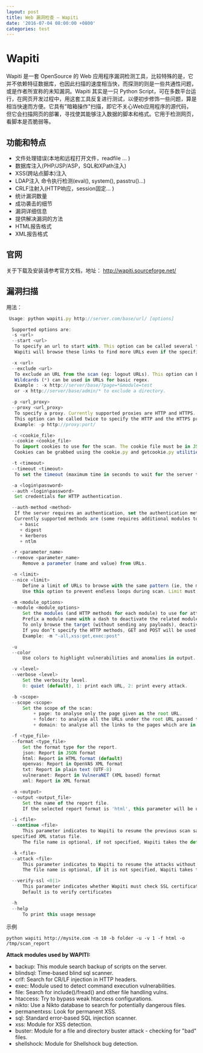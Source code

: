 ```yaml
---
layout: post
title: Web 漏洞检查 — Wapiti
date: '2016-07-04 08:00:00 +0800'
categories: test
---
```


# Wapiti

Wapiti 是一套 OpenSource 的 Web 应用程序漏洞检测工具，比较特殊的是，它并不依赖特征数据库，也因此扫描的速度相当快，而探测的则是一些共通性问题，或是作者所宣称的未知漏洞。Wapiti 其实是一只 Python Script，可在多数平台运行，在网页开发过程中，用这套工具反复进行测试，以便初步修饰一些问题，算是相当快速而方便。它具有"暗箱操作"扫描，即它不关心Web应用程序的源代码，但它会扫描网页的部署，寻找使其能够注入数据的脚本和格式。它用于检测网页，看脚本是否脆弱等。

## 功能和特点

- 文件处理错误(本地和远程打开文件，readfile ... )
- 数据库注入(PHP/JSP/ASP，SQL和XPath注入)
- XSS(跨站点脚本)注入
- LDAP注入 命令执行检测(eval(), system(), passtru()...)
- CRLF注射入(HTTP响应，session固定... )
- 统计漏洞数量
- 成功袭击的细节
- 漏洞详细信息
- 提供解决漏洞的方法
- HTML报告格式
- XML报告格式

## 官网

关于下载及安装请参考官方文档，地址： <http://wapiti.sourceforge.net/>

## 漏洞扫描

用法：

```javascript
 Usage: python wapiti.py http://server.com/base/url/ [options]

  Supported options are:
  -s <url>
  --start <url>
   To specify an url to start with. This option can be called several times.
   Wapiti will browse these links to find more URLs even if the specified link is not in the scope.

  -x <url>
  --exclude <url>
   To exclude an URL from the scan (eg: logout URLs). This option can be called several times to specify several URLs.
   Wildcards (*) can be used in URLs for basic regex.
   Example : -x http://server/base/?page=*&module=test
   or -x http://server/base/admin/* to exclude a directory.

  -p <url_proxy>
  --proxy <url_proxy>
   To specify a proxy. Currently supported proxies are HTTP and HTTPS.
   This option can be called twice to specify the HTTP and the HTTPS proxy.
   Example: -p http://proxy:port/

  -c <cookie_file>
  --cookie <cookie_file>
   To import cookies to use for the scan. The cookie file must be in JSON format.
   Cookies can be grabbed using the cookie.py and getcookie.py utilities (net directory).

  -t <timeout>
  --timeout <timeout>
   To set the timeout (maximum time in seconds to wait for the server to send a response).

  -a <login%password>
  --auth <login%password>
   Set credentials for HTTP authentication.

  --auth-method <method>
   If the server requires an authentication, set the authentication method to use.
   Currently supported methods are (some requires additional modules to install):
     + basic
     + digest
     + kerberos
     + ntlm

  -r <parameter_name>
  --remove <parameter_name>
      Remove a parameter (name and value) from URLs.

  -n <limit>
  --nice <limit>
      Define a limit of URLs to browse with the same pattern (ie, the maximum number of unique values for the same parameter).
      Use this option to prevent endless loops during scan. Limit must be greater than 0.

  -m <module_options>
  --module <module_options>
      Set the modules (and HTTP methods for each module) to use for attacks.
      Prefix a module name with a dash to deactivate the related module.
      To only browse the target (without sending any payloads), deactivate every module with -m "-all".
      If you don’t specify the HTTP methods, GET and POST will be used.
      Example: -m "-all,xss:get,exec:post"

  -u
  --color
      Use colors to highlight vulnerabilities and anomalies in output.

  -v <level>
  --verbose <level>
      Set the verbosity level.
      0: quiet (default), 1: print each URL, 2: print every attack.

  -b <scope>
  --scope <scope>
      Set the scope of the scan:
          + page: to analyse only the page given as the root URL.
          + folder: to analyse all the URLs under the root URL passed to Wapiti (default).
          + domain: to analyse all the links to the pages which are in the same domain as the URL passed to Wapiti.

  -f <type_file>
  --format <type_file>
      Set the format type for the report.
      json: Report in JSON format
      html: Report in HTML format (default)
      openvas: Report in OpenVAS XML format
      txt: Report in plain text (UTF-8)
      vulneranet: Report in VulneraNET (XML based) format
      xml: Report in XML format

  -o <output>
  --output <output_file>
      Set the name of the report file.
      If the selected report format is 'html', this parameter will be used as a directory name.

  -i <file>
  --continue <file>
      This parameter indicates to Wapiti to resume the previous scan saved in the
  specified XML status file.
      The file name is optional, if not specified, Wapiti takes the default file from the "scans" folder.

  -k <file>
  --attack <file>
      This parameter indicates to Wapiti to resume the attacks without scanning the website again, loading the scan status from the specified file.
      The file name is optional, if it is not specified, Wapiti takes the default file from the "scans" folder.

  --verify-ssl <0|1>
      This parameter indicates whether Wapiti must check SSL certificates.
      Default is to verify certificates

  -h
  --help
      To print this usage message
```

示例

```shell
python wapiti http://mysite.com -n 10 -b folder -u -v 1 -f html -o /tmp/scan_report
```

**Attack modules used by WAPITI:**

- backup: This module search backup of scripts on the server.
- blindsql: Time-based blind sql scanner.
- crlf: Search for CR/LF injection in HTTP headers.
- exec: Module used to detect command execution vulnerabilities.
- file: Search for include()/fread() and other file handling vulns.
- htaccess: Try to bypass weak htaccess configurations.
- nikto: Use a Nikto database to search for potentially dangerous files.
- permanentxss: Look for permanent XSS.
- sql: Standard error-based SQL injection scanner.
- xss: Module for XSS detection.
- buster: Module for a file and directory buster attack - checking for "bad" files.
- shellshock: Module for Shellshock bug detection.
